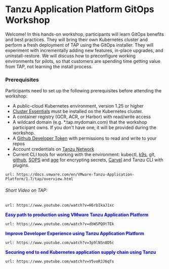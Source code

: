 # Tanzu Application Platform GitOps Workshop

Welcome! In this hands-on workshop, participants will learn GitOps benefits and best practices. They will bring their own Kubernetes cluster and perform a fresh deployment of TAP using the GitOps installer. They will experiment with incrementally adding new features, in-place upgrades, and uninstall-restore. We will discuss how to preconfigure working environments for pilots, so that customers are spending time getting value from TAP, not learning the install process.

### Prerequisites

Participants need to set up the following prerequisites before attending the workshop:
* A public-cloud Kubernetes environment, version 1.25 or higher
* [Cluster Essentials](https://docs.vmware.com/en/Cluster-Essentials-for-VMware-Tanzu/1.6/cluster-essentials/deploy.html) must be installed on the Kubernetes cluster.
* A container registry (GCR, ACR, or Harbor) with read/write access
* A wildcard domain (e.g. *.tap.mydomain.com) that the workshop participant owns. If you don't have one, it will be provided during the workshop.
* A [Github Developer Token](https://docs.github.com/en/authentication/keeping-your-account-and-data-secure/managing-your-personal-access-tokens#creating-a-personal-access-token-classic) with permissions to read and write to your repos
* Account credentials on [Tanzu Network](https://network.tanzu.vmware.com/)
* Current CLI tools for working with the environment: kubectl, [k9s](https://k9scli.io/topics/install/), git, [github](https://cli.github.com/manual/installation), [SOPS](https://github.com/mozilla/sops/releases) and [age](https://github.com/FiloSottile/age#installation) for encrypting secrets, [Carvel](https://carvel.dev/#install) and Tanzu CLI with plugins.

```dashboard:open-url
url: https://docs.vmware.com/en/VMware-Tanzu-Application-Platform/1.7/tap/overview.html
```

###### Short Video on TAP: 

```dashboard:open-url
url: https://www.youtube.com/watch?v=H6rbIkaJ1xc
```

<p style="color:blue"><strong> Easy path to production using VMware Tanzu Application Platform </strong></p>

```dashboard:open-url
url: https://www.youtube.com/watch?v=dbWSPQ9tTEk
```

<p style="color:blue"><strong> Improve Developer Experience using Tanzu Application Platform </strong></p>

```dashboard:open-url
url: https://www.youtube.com/watch?v=3p9lNSn8DSc
```

<p style="color:blue"><strong> Securing end to end Kubernetes application supply chain using Tanzu </strong></p>

```dashboard:open-url
url: https://www.youtube.com/watch?v=V5voRJJ6qTs
```

